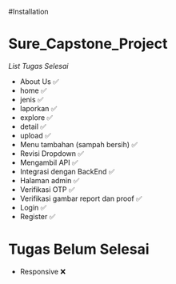 #Installation




# Sure_Capstone_Project
*List Tugas Selesai*
- About Us ✅
- home ✅
- jenis ✅
- laporkan ✅
- explore ✅
- detail ✅
- upload ✅
- Menu tambahan (sampah bersih) ✅
- Revisi Dropdown ✅
- Mengambil API ✅
- Integrasi dengan BackEnd ✅
- Halaman admin ✅
- Verifikasi OTP ✅
- Verifikasi gambar report dan proof ✅
- Login ✅
- Register ✅ 

Tugas Belum Selesai
==
- Responsive ❌
